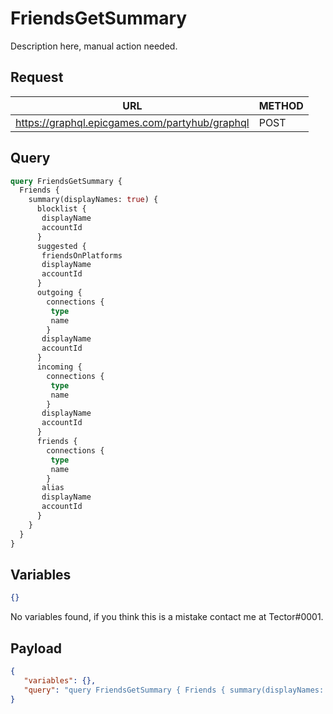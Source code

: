 # FriendsGetSummary

Description here, manual action needed.

## Request
| URL | METHOD |
| - | - |
| https://graphql.epicgames.com/partyhub/graphql | POST |

## Query
```graphql
query FriendsGetSummary {
  Friends {
    summary(displayNames: true) {
      blocklist {
       displayName
       accountId
      }
      suggested {
       friendsOnPlatforms
       displayName
       accountId
      }
      outgoing {
        connections {
         type
         name
        }
       displayName
       accountId
      }
      incoming {
        connections {
         type
         name
        }
       displayName
       accountId
      }
      friends {
        connections {
         type
         name
        }
       alias
       displayName
       accountId
      }
    }
  }
}
```

## Variables
```json
{}
```
No variables found, if you think this is a mistake contact me at Tector#0001.

## Payload
```json
{
   "variables": {},
   "query": "query FriendsGetSummary { Friends { summary(displayNames: true) { friends { accountId displayName alias connections { name type } } incoming { accountId displayName connections { name type } } outgoing { accountId displayName connections { name type } } suggested { accountId displayName friendsOnPlatforms } blocklist { accountId displayName } } } }"
}
```